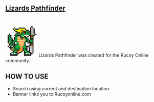 ## [Lizards Pathfinder](https://na-hikari.github.io/Rucoy-Online-Lizards-Pathfinder/)
#
![alt text](./images/General_Krinok.gif)
Lizards Pathfinder was created for the Rucoy Online community.

>

## HOW TO USE
* Search using current and destination location.
* Banner links you to Rucoyonline.com
